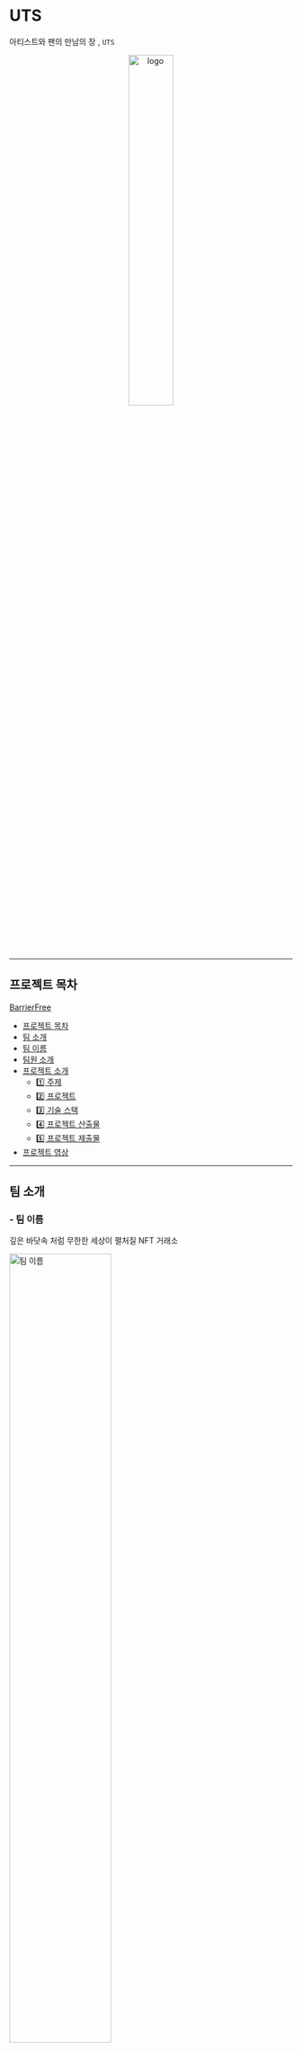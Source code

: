 # UTS

아티스트와 팬의 만남의 장 , `UTS`
<br/>

<div align="center"><img src="/uploads/2cec13046a67b1fecde9b5117929fc49/logo.png" alt="logo" width="40%"/></div><br>
<br/>

---

## **프로젝트 목차**

[BarrierFree](#BarrierFree)

- [프로젝트 목차](#프로젝트-목차)
- [팀 소개](#팀-소개)
- [팀 이름](#팀-이름)
- [팀원 소개](#팀원-소개)
- [프로젝트 소개](#프로젝트-소개)
  - [1️⃣ 주제](#1️⃣-주제)
  - [2️⃣ 프로젝트](#2️⃣-프로젝트)
  - [3️⃣ 기술 스택](#3️⃣-기술-스택)
  - [4️⃣ 프로젝트 산출물](#4️⃣-프로젝트-산출물)
  - [5️⃣ 프로젝트 제출물](#5️⃣-프로젝트-제출물)
- [프로젝트 영상](#프로젝트-영상)
  <br/>

---

## **팀 소개**

### - 팀 이름

깊은 바닷속 처럼 무한한 세상이 펼처질 NFT 거래소

<img src ="/uploads/74b03848861f31c07eb417ce0f52ce6a/그림3.png" alt="팀 이름" width="60%">

### - 팀원 소개

| 이름   | 직책 | 역할                 | 담당                             |
| ------ | ---- | -------------------- | -------------------------------- |
| 연진우 | 팀장 | Frontend, BlockChain | React, EC2 서버 통신             |
| 남정현 | 팀원 | Backend, BlockChain  | DB 설계, 배포, 스마트 컨트랙트   |
| 백승윤 | 팀원 | Frontend, BlockChain | Story book 제작, 스마트 컨트랙트 |
| 오재우 | 팀원 | Backend, BlockChain  | DB 설계, 프로젝트 구조 설계      |
| 정현정 | 팀원 | Frontend, BlockChain | React, EC2 서버 통신             |
| 황수진 | 팀원 | Backend, BlockChain  | DB 설계, CI/CD 및 인프라 구축    |

<br/>

## **프로젝트 소개**

### 1️⃣ 주제

- NFT
  ```
  - Non-Fungible Token
      - 교환과 복제가 불가능하여 저마다 고유성과 희소성을 지니는 블록체인 기반의 토큰입니다.
      - 영상, 그림 등을 복제 불가능한 콘텐츠로 만들 수 있어 신종 디지털 자산으로 주목받고 있습니다.
  ```
- HOW
  ```
  - DApp(탈중앙화)을 적용하여 아티스트와 팬이 직접 소통하는 생태계를 구축하고자 합니다.
  - 팬 증명 뱃지에 혜택을 담아 NFT로 만들어, 사고 파는 행위를 통해 해당 토큰의 소장 가치를 담고자 합니다.
  ```
- NEEDS

  ```
  - 적당한 가수 Kelly
      - 대형 플랫폼에서 높은 수수료로 인해 실수익이 적은 아티스트
      - 본인의 팬에게 직접적인 혜택을 주고 싶은 아티스트

  - Kelly의 열성 팬 Amy
      - 꾸준한 수익 창출을 지원하여 Kelly의 음악을 오래 듣고 싶은 팬
      - 팬 증명 뱃지를 통해 직접적인 혜택을 받고 싶은 팬

  - 환경과 K-pop에 관심 많은 Amanda
    - 인기 많은 KPOP 가수의 팬싸인회에 가기 위해 음원 CD를 수백장씩 구매하면서도 자원 낭비에 걱정이 많은 환경을 생각하는 팬
  ```

### 2️⃣ 프로젝트

#### 아티스트 분류

<img src ="/uploads/a4389237351336292ac260ad088a3210/artist.png" alt="팀 소개" width="80%"/>
<br>

#### 팬 증명 뱃지 혜택

<img src ="/uploads/39cfb285e49a2e4f9878460d0e7218d5/에디션.png" alt="뱃지 설명 1" width="80%"/>

- 각 뱃지별로, 혜택 및 기한, 수량 등은 모두 아티스트의 선택 사항

### 3️⃣ 기술 스택

<img src ="/uploads/74f72a87c073c739b49279937acf312d/아키텍쳐.png" alt="아키텍쳐" width="80%"/>

<br>

- `FrontEnd` : TypeScript, Node, React, Recoil
- `BackEnd` : TypeScript, Express, TypeORM, MySQL
- `BlockChain` : Solidity, Hardhat, Ethers
- `DevOps` : GitLab, Jenkins, Docker, JIRA, AWS EC2
- `UI` : Ant Design, Story Book, Framer

### 4️⃣ 프로젝트 산출물

  <img src ="/uploads/cd9a142dad02a88ac1ec7ce115a0430f/notion.png" alt="notion" width="60%"/>

  <!-- <br> -->

- [Notion](https://www.notion.so/A105-Notion-2ddf37c99896457c813a274658bb892b)

- [Swagger](./docs/swagger.md)
- [Jira](./docs/jira.md)
- [ERD](./docs/erd.md)

### 5️⃣ 프로젝트 제출물

- [외부서비스](./exec/베리어프리_외부서비스.pdf)
- [시연시나리오](./exec/베리어프리_시연시나리오.pdf)
- [빌드배포](./exec/베리어프리_빌드_배포_정리.pdf)

## **프로젝트 영상**

[![유튜브](/uploads/8cba2c0c79b4bbb3c72061c33a0712d3/we.png)](https://youtu.be/sYk2pQ_QgOQ)
